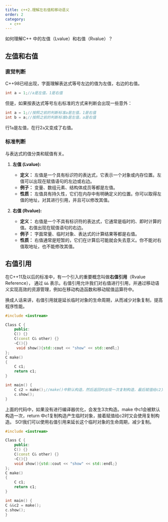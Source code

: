 ```yaml
---
title: c++2.理解左右值和移动语义
order: 2
category:
  - c++
---
```

<chatmessage avatar="../../../assets/emoji/dsyj.png" :avatarWidth="40">
如何理解C++ 中的左值（Lvalue）和右值（Rvalue）？
</chatmessage>

## 左值和右值

### 直觉判断
C++98已经出现，字面理解表达式等号左边的值为左值，右边的右值。

```cpp
int a = 1;//a是左值，1是右值
```
但是，如果按表达式等号左右标准的方式来判断会出现一些意外：

```cpp
int a = 1;//按照之前的判断标准a是左值，1是右值
int b = a;//按照之前的判断标准b是左值，a是右值
```
行1`a`是左值，在行2`a`又变成了右值。

### 标准判断

与表达式的值分类和赋值有关。

1. **左值 (Lvalue):**
    - **定义：** 左值是一个具有标识符的表达式，它表示一个对象或内存位置。左值可以出现在赋值语句的左边或右边。
    - **例子：** 变量、数组元素、结构体成员等都是左值。
    - **性质：** 左值具有持久性，它们在内存中有明确定义的位置。你可以取得左值的地址，对其进行引用，并且可以修改其值。

2. **右值 (Rvalue):**
    - **定义：** 右值是一个不具有标识符的表达式，它通常是临时的、即时计算的值。右值出现在赋值语句的右边。
    - **例子：** 字面常量、临时对象、表达式的计算结果等都是右值。
    - **性质：** 右值通常是短暂的，它们在计算后可能就会失去意义。你不能对右值取地址，也不能修改其值。

## 右值引用

在C++11及以后的标准中，有一个引入的重要概念叫做**右值引用**（Rvalue Reference），
通过 `&&` 表示。右值引用允许我们对右值进行引用，并通过移动语义实现高效的资源管理，例如在移动构造函数和移动赋值运算符中。

<chatmessage avatar="../../../assets/emoji/dsyj.png" :avatarWidth="40">
换成人话来讲，右值引用就是延长临时对象的生命周期，从而减少对象复制，提高程序性能。
</chatmessage>

```cpp
#include <iostream>

Class C {
    public:
    C() {}
    C(const C& other) {}
    ~C(){}
     void show(){std::cout << "show" << std::endl;}
};
C make()
{
    C c1;
    return c1;
}

int main() {
    C c2 = make();//make()中默认构造，然后返回时出现一次复制构造，最后赋值给c2又发生复制构造。
    c.show();
}
```
<chatmessage avatar="../../../assets/emoji/dsyj.png" :avatarWidth="40">
上面的代码中，如果没有进行编译器优化，会发生3次构造。make 中c1会被默认构造一次，return 
中c1复制构造产生临时对象，接着赋值给c2时又会使用复制构造。
</chatmessage>

<chatmessage avatar="../../../assets/emoji/hx.png" :avatarWidth="40" alignLeft >
SO!我们可以使用右值引用来延长这个临时对象的生命周期，减少复制。
</chatmessage>

```cpp
#include <iostream>

Class C {
    public:
    C() {}
    C(const C& other) {}
    ~C(){}
    void show(){std::cout << "show" << std::endl;}
};
C make()
{
    C c1;
    return c1;
}

int main() {
C &&c2 = make();
c.show();
}
```

